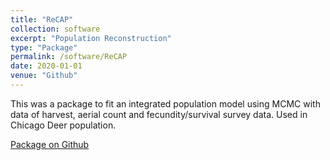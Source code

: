 ```yaml
---
title: "ReCAP"
collection: software
excerpt: "Population Reconstruction"
type: "Package"
permalink: /software/ReCAP
date: 2020-01-01
venue: "Github"
---
```

This was a package to fit an integrated population model using MCMC with data of harvest, aerial count and fecundity/survival survey data. Used in Chicago Deer population.


[Package on Github](https://github.com/YunyiShen/ReCAP)
